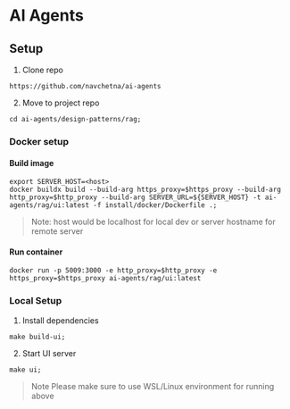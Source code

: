 # AI Agents


## Setup

1. Clone repo
```
https://github.com/navchetna/ai-agents
```
2. Move to project repo
```
cd ai-agents/design-patterns/rag;
```

### Docker setup

#### Build image

```
export SERVER_HOST=<host>
docker buildx build --build-arg https_proxy=$https_proxy --build-arg http_proxy=$http_proxy --build-arg SERVER_URL=${SERVER_HOST} -t ai-agents/rag/ui:latest -f install/docker/Dockerfile .;   
```

> Note: host would be localhost for local dev or server hostname for remote server

#### Run container

```
docker run -p 5009:3000 -e http_proxy=$http_proxy -e https_proxy=$https_proxy ai-agents/rag/ui:latest
```

### Local Setup

1. Install dependencies
```
make build-ui;
```
2. Start UI server
```
make ui;
```

> Note
> Please make sure to use WSL/Linux environment for running above
